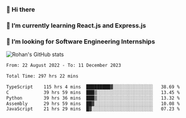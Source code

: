 ### 👋 Hi there 

<!--
**rohznmdev/rohznmdev** is a ✨ _special_ ✨ repository because its `README.md` (this file) appears on your GitHub profile.

Here are some ideas to get you started:

- 🔭 I’m currently working on ...
- 🌱 I’m currently learning Ruby and Ruby on Rails
- 👯 I’m looking to collaborate on ...
- 🤔 I’m looking for help with ...
- 💬 Ask me about ...
- 📫 How to reach me: ...
- 😄 Pronouns: ...
- ⚡ Fun fact: ...
-->
### 🌱 I’m currently learning React.js and Express.js
### 🤔 I’m looking for Software Engineering Internships
![Rohan's GitHub stats](https://github-readme-stats.vercel.app/api?username=rohznmdev&theme=dark&show_icons=true)

<!--START_SECTION:waka-->

```txt
From: 22 August 2022 - To: 11 December 2023

Total Time: 297 hrs 22 mins

TypeScript    115 hrs 4 mins  █████████▓░░░░░░░░░░░░░░░   38.69 %
C             39 hrs 59 mins  ███▒░░░░░░░░░░░░░░░░░░░░░   13.45 %
Python        39 hrs 36 mins  ███▒░░░░░░░░░░░░░░░░░░░░░   13.32 %
Assembly      29 hrs 59 mins  ██▓░░░░░░░░░░░░░░░░░░░░░░   10.08 %
JavaScript    21 hrs 29 mins  █▓░░░░░░░░░░░░░░░░░░░░░░░   07.23 %
```

<!--END_SECTION:waka-->
